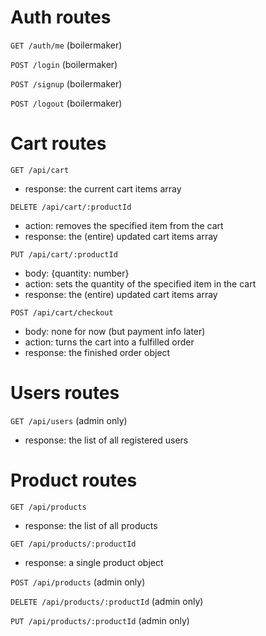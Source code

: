 # Auth routes

`GET /auth/me` (boilermaker)

`POST /login` (boilermaker)

`POST /signup` (boilermaker)

`POST /logout` (boilermaker)

# Cart routes

`GET /api/cart`

- response: the current cart items array

`DELETE /api/cart/:productId`

- action: removes the specified item from the cart
- response: the (entire) updated cart items array

`PUT /api/cart/:productId`

- body: {quantity: number}
- action: sets the quantity of the specified item in the cart
- response: the (entire) updated cart items array

`POST /api/cart/checkout`

- body: none for now (but payment info later)
- action: turns the cart into a fulfilled order
- response: the finished order object

# Users routes

`GET /api/users` (admin only)

- response: the list of all registered users

# Product routes

`GET /api/products`

- response: the list of all products

`GET /api/products/:productId`

- response: a single product object

`POST /api/products` (admin only)

`DELETE /api/products/:productId` (admin only)

`PUT /api/products/:productId` (admin only)
